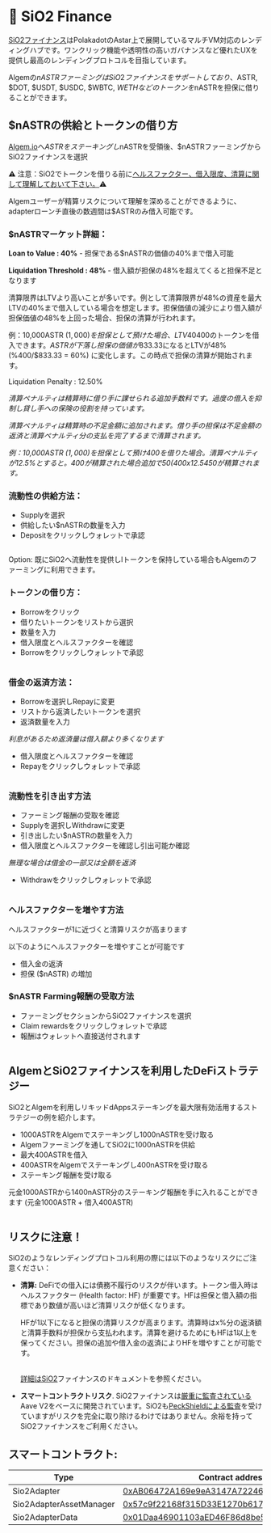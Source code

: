 # 🍋 SiO2 Finance

[SiO2ファイナンス](https://www.sio2.finance/)はPolakadotのAstar上で展開しているマルチVM対応のレンディングハブです。ワンクリック機能や透明性の高いガバナンスなど優れたUXを提供し最高のレンディングプロトコルを目指しています。

Algemの$nASTRファーミングはSiO2ファイナンスをサポートしており、$ASTR, $DOT, $USDT, $USDC, $WBTC, $WETHなどのトークンを$nASTRを担保に借りることができます。

## $nASTRの供給とトークンの借り方

[Algem.io](https://www.algem.io/)へ$ASTRをステーキングし$nASTRを受領後、$nASTRファーミングからSiO2ファイナンスを選択

⚠️ 注意：SiO2でトークンを借りる前に[ヘルスファクター、借入限度、清算に関して理解しておいて下さい。](https://docs.algem.io/get-started/how-to-use-algems-nastr-farming/sio2-finance#be-aware-of-risks)⚠️

Algemユーザーが精算リスクについて理解を深めることができるように、adapterローンチ直後の数週間は$ASTRのみ借入可能です。

### $nASTRマーケット詳細：

**Loan to Value : 40%** - 担保である$nASTRの価値の40%まで借入可能

**Liquidation Threshold : 48%** - 借入額が担保の48%を超えてくると担保不足となります

清算限界はLTVより高いことが多いです。例として清算限界が48%の資産を最大LTVの40%まで借入している場合を想定します。担保価値の減少により借入額が担保価値の48%を上回った場合、担保の清算が行われます。

例：10,000ASTR ($1,000)を担保として預けた場合、LTV40%で最大$400のトークンを借入できます。$ASTRが下落し担保の価値が$833.33になるとLTVが48% (%400/$833.33 = 60%) に変化します。この時点で担保の清算が開始されます。

Liquidation Penalty : 12.50%

_清算ペナルティは精算時に借り手に課せられる追加手数料です。過度の借入を抑制し貸し手への保険の役割を持っています。_

_清算ペナルティは精算時の不足金額に追加されます。借り手の担保は不足金額の返済と清算ペナルティ分の支払を完了するまで清算されます。_

_例：10,000ASTR ($1,000)を担保として預け$400を借りた場合。清算ペナルティが12.5%とすると。$400が精算された場合追加で$50($400 x 12.5%) が不足金となり、担保から$450が精算されます。_

### 流動性の供給方法：

* Supplyを選択
* 供給したい$nASTRの数量を入力
* Depositをクリックしウォレットで承認

<figure><img src="../../.gitbook/assets/01_Supply.png" alt=""><figcaption></figcaption></figure>

Option: 既にSiO2へ流動性を提供しlトークンを保持している場合もAlgemのファーミングに利用できます。

### トークンの借り方：

* Borrowをクリック
* 借りたいトークンをリストから選択
* 数量を入力
* 借入限度とヘルスファクターを確認
* Borrowをクリックしウォレットで承認

<figure><img src="../../.gitbook/assets/02_Borrow.png" alt=""><figcaption></figcaption></figure>

### 借金の返済方法：

* Borrowを選択しRepayに変更
* リストから返済したいトークンを選択
* 返済数量を入力

_利息があるため返済量は借入額より多くなります_

* 借入限度とヘルスファクターを確認
* Repayをクリックしウォレットで承認

<figure><img src="../../.gitbook/assets/03_Repay.png" alt=""><figcaption></figcaption></figure>

### 流動性を引き出す方法

* ファーミング報酬の受取を確認
* Supplyを選択しWithdrawに変更
* 引き出したい$nASTRの数量を入力
* 借入限度とヘルスファクターを確認し引出可能か確認

_無理な場合は借金の一部又は全額を返済_

* Withdrawをクリックしウォレットで承認

<figure><img src="../../.gitbook/assets/04_Withdraw.png" alt=""><figcaption></figcaption></figure>

### ヘルスファクターを増やす方法

ヘルスファクターが1に近づくと清算リスクが高まります

以下のようにヘルスファクターを増やすことが可能です

* 借入金の返済
* 担保 ($nASTR) の増加

### $nASTR Farming報酬の受取方法

* ファーミングセクションからSiO2ファイナンスを選択
* Claim rewardsをクリックしウォレットで承認
* 報酬はウォレットへ直接送付されます

<figure><img src="../../.gitbook/assets/05_Claim.png" alt=""><figcaption></figcaption></figure>

## AlgemとSiO2ファイナンスを利用したDeFiストラテジー

SiO2とAlgemを利用しリキッドdAppsステーキングを最大限有効活用するストラテジーの例を紹介します。

* 1000ASTRをAlgemでステーキングし1000nASTRを受け取る
* Algemファーミングを通してSiO2に1000nASTRを供給
* 最大400ASTRを借入
* 400ASTRをAlgemでステーキングし400nASTRを受け取る
* ステーキング報酬を受け取る

元金1000ASTRから1400nASTR分のステーキング報酬を手に入れることができます (元金1000ASTR + 借入400ASTR)

<figure><img src="../../.gitbook/assets/Defi Strategy _ nASTR Lending.png" alt=""><figcaption></figcaption></figure>

## リスクに注意！

SiO2のようなレンディングプロトコル利用の際には以下のようなリスクにご注意ください：

*   **清算:** DeFiでの借入には債務不履行のリスクが伴います。トークン借入時はヘルスファクター (Health factor: HF) が重要です。HFは担保と借入額の指標であり数値が高いほど清算リスクが低くなります。



    HFが1以下になると担保の清算リスクが高まります。清算時はx%分の返済額と清算手数料が担保から支払われます。清算を避けるためにもHFは1以上を保ってください。担保の追加や借入金の返済によりHFを増やすことが可能です。

    \
    [詳細はSiO2](https://sio2-finance.gitbook.io/en/systems/risk-parameters)ファイナンスのドキュメントを参照ください。
* **スマートコントラクトリスク**. SiO2ファイナンスは[厳重に監査されている](https://docs.aave.com/developers/v/2.0/security-and-audits)Aave V2をベースに開発されています。SiO2も[PeckShieldによる監査](https://github.com/SiO2-Finance/contracts/tree/main/audits)を受けていますがリスクを完全に取り除けるわけではありません。余裕を持ってSiO2ファイナンスをご利用ください。

## スマートコントラクト:

<table><thead><tr><th width="264">Type</th><th>Contract address</th></tr></thead><tbody><tr><td>Sio2Adapter</td><td><a href="https://blockscout.com/astar/address/0xAB06472A169e9eA3147A722464631D10553E384D">0xAB06472A169e9eA3147A722464631D10553E384D</a></td></tr><tr><td>Sio2AdapterAssetManager</td><td><a href="https://blockscout.com/astar/address/0x57c9f22168f315D33E1270b617F32F7940B89D67">0x57c9f22168f315D33E1270b617F32F7940B89D67</a></td></tr><tr><td>Sio2AdapterData</td><td><a href="https://blockscout.com/astar/address/0x01Daa46901103aED46F86d8be5376c3e12E8bd8b">0x01Daa46901103aED46F86d8be5376c3e12E8bd8b</a></td></tr></tbody></table>
